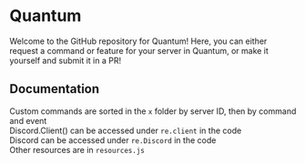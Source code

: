 # Quantum
Welcome to the GitHub repository for Quantum!
Here, you can either request a command or feature for your server in Quantum, or make it yourself and submit it in a PR!

## Documentation
Custom commands are sorted in the `x` folder by server ID, then by command and event  
Discord.Client() can be accessed under `re.client` in the code     
Discord can be accessed under `re.Discord` in the code   
Other resources are in `resources.js`    
 
